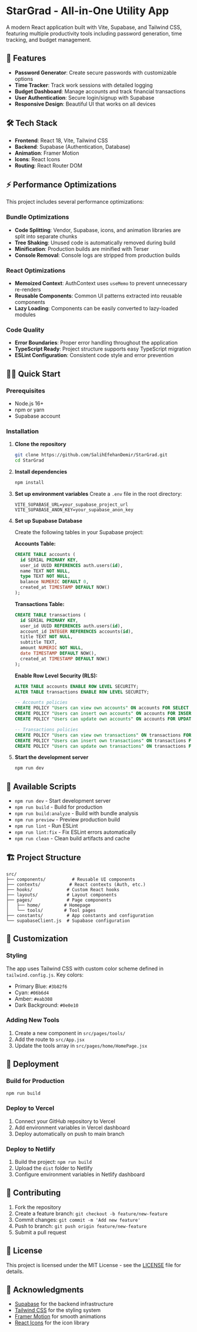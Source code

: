 # StarGrad - All-in-One Utility App

A modern React application built with Vite, Supabase, and Tailwind CSS, featuring multiple productivity tools including password generation, time tracking, and budget management.

## 🚀 Features

- **Password Generator**: Create secure passwords with customizable options
- **Time Tracker**: Track work sessions with detailed logging
- **Budget Dashboard**: Manage accounts and track financial transactions
- **User Authentication**: Secure login/signup with Supabase
- **Responsive Design**: Beautiful UI that works on all devices

## 🛠️ Tech Stack

- **Frontend**: React 18, Vite, Tailwind CSS
- **Backend**: Supabase (Authentication, Database)
- **Animation**: Framer Motion
- **Icons**: React Icons
- **Routing**: React Router DOM

## ⚡ Performance Optimizations

This project includes several performance optimizations:

### Bundle Optimizations
- **Code Splitting**: Vendor, Supabase, icons, and animation libraries are split into separate chunks
- **Tree Shaking**: Unused code is automatically removed during build
- **Minification**: Production builds are minified with Terser
- **Console Removal**: Console logs are stripped from production builds

### React Optimizations
- **Memoized Context**: AuthContext uses `useMemo` to prevent unnecessary re-renders
- **Reusable Components**: Common UI patterns extracted into reusable components
- **Lazy Loading**: Components can be easily converted to lazy-loaded modules

### Code Quality
- **Error Boundaries**: Proper error handling throughout the application
- **TypeScript Ready**: Project structure supports easy TypeScript migration
- **ESLint Configuration**: Consistent code style and error prevention

## 🏃‍♂️ Quick Start

### Prerequisites
- Node.js 16+ 
- npm or yarn
- Supabase account

### Installation

1. **Clone the repository**
   ```bash
   git clone https://github.com/SalihEfehanDemir/StarGrad.git
   cd StarGrad
   ```

2. **Install dependencies**
   ```bash
   npm install
   ```

3. **Set up environment variables**
   Create a `.env` file in the root directory:
   ```env
   VITE_SUPABASE_URL=your_supabase_project_url
   VITE_SUPABASE_ANON_KEY=your_supabase_anon_key
   ```

4. **Set up Supabase Database**
   
   Create the following tables in your Supabase project:

   **Accounts Table:**
   ```sql
   CREATE TABLE accounts (
     id SERIAL PRIMARY KEY,
     user_id UUID REFERENCES auth.users(id),
     name TEXT NOT NULL,
     type TEXT NOT NULL,
     balance NUMERIC DEFAULT 0,
     created_at TIMESTAMP DEFAULT NOW()
   );
   ```

   **Transactions Table:**
   ```sql
   CREATE TABLE transactions (
     id SERIAL PRIMARY KEY,
     user_id UUID REFERENCES auth.users(id),
     account_id INTEGER REFERENCES accounts(id),
     title TEXT NOT NULL,
     subtitle TEXT,
     amount NUMERIC NOT NULL,
     date TIMESTAMP DEFAULT NOW(),
     created_at TIMESTAMP DEFAULT NOW()
   );
   ```

   **Enable Row Level Security (RLS):**
   ```sql
   ALTER TABLE accounts ENABLE ROW LEVEL SECURITY;
   ALTER TABLE transactions ENABLE ROW LEVEL SECURITY;

   -- Accounts policies
   CREATE POLICY "Users can view own accounts" ON accounts FOR SELECT USING (auth.uid() = user_id);
   CREATE POLICY "Users can insert own accounts" ON accounts FOR INSERT WITH CHECK (auth.uid() = user_id);
   CREATE POLICY "Users can update own accounts" ON accounts FOR UPDATE USING (auth.uid() = user_id);

   -- Transactions policies  
   CREATE POLICY "Users can view own transactions" ON transactions FOR SELECT USING (auth.uid() = user_id);
   CREATE POLICY "Users can insert own transactions" ON transactions FOR INSERT WITH CHECK (auth.uid() = user_id);
   CREATE POLICY "Users can update own transactions" ON transactions FOR UPDATE USING (auth.uid() = user_id);
   ```

5. **Start the development server**
   ```bash
   npm run dev
   ```

## 📜 Available Scripts

- `npm run dev` - Start development server
- `npm run build` - Build for production
- `npm run build:analyze` - Build with bundle analysis
- `npm run preview` - Preview production build
- `npm run lint` - Run ESLint
- `npm run lint:fix` - Fix ESLint errors automatically
- `npm run clean` - Clean build artifacts and cache

## 🏗️ Project Structure

```
src/
├── components/          # Reusable UI components
├── contexts/           # React contexts (Auth, etc.)
├── hooks/             # Custom React hooks
├── layouts/           # Layout components
├── pages/             # Page components
│   ├── home/         # Homepage
│   └── tools/        # Tool pages
├── constants/         # App constants and configuration
└── supabaseClient.js  # Supabase configuration
```

## 🎨 Customization

### Styling
The app uses Tailwind CSS with custom color scheme defined in `tailwind.config.js`. Key colors:
- Primary Blue: `#3b82f6`
- Cyan: `#06b6d4` 
- Amber: `#eab308`
- Dark Background: `#0e0e10`

### Adding New Tools
1. Create a new component in `src/pages/tools/`
2. Add the route to `src/App.jsx`
3. Update the tools array in `src/pages/home/HomePage.jsx`

## 🚀 Deployment

### Build for Production
```bash
npm run build
```

### Deploy to Vercel
1. Connect your GitHub repository to Vercel
2. Add environment variables in Vercel dashboard
3. Deploy automatically on push to main branch

### Deploy to Netlify
1. Build the project: `npm run build`
2. Upload the `dist` folder to Netlify
3. Configure environment variables in Netlify dashboard

## 🤝 Contributing

1. Fork the repository
2. Create a feature branch: `git checkout -b feature/new-feature`
3. Commit changes: `git commit -m 'Add new feature'`
4. Push to branch: `git push origin feature/new-feature`
5. Submit a pull request

## 📝 License

This project is licensed under the MIT License - see the [LICENSE](LICENSE) file for details.

## 🙏 Acknowledgments

- [Supabase](https://supabase.com/) for the backend infrastructure
- [Tailwind CSS](https://tailwindcss.com/) for the styling system
- [Framer Motion](https://www.framer.com/motion/) for smooth animations
- [React Icons](https://react-icons.github.io/react-icons/) for the icon library 
